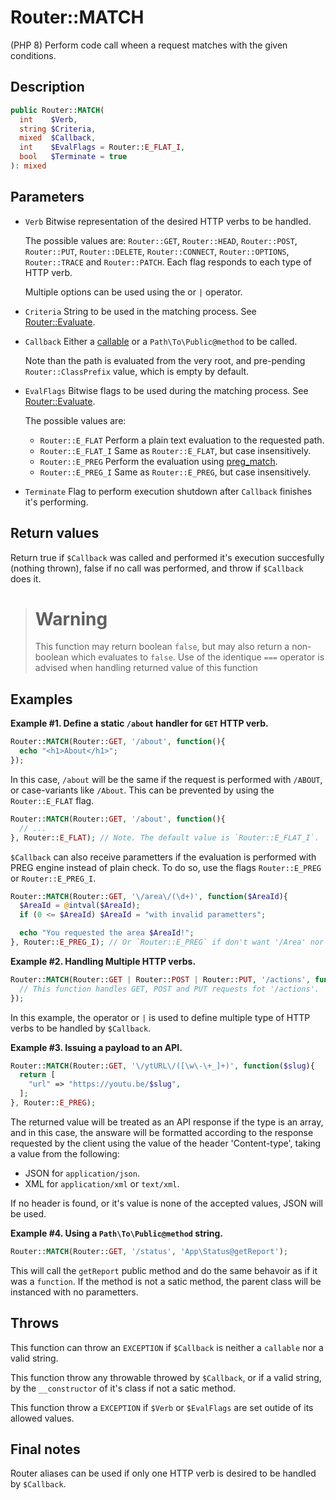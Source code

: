 # Router::MATCH

(PHP 8)
Perform code call wheen a request matches with the given conditions.

## Description

```php
public Router::MATCH(
  int    $Verb,
  string $Criteria,
  mixed  $Callback,
  int    $EvalFlags = Router::E_FLAT_I,
  bool   $Terminate = true
): mixed
```

## Parameters

- `Verb`
  Bitwise representation of the desired HTTP verbs to be handled.

  The possible values are: `Router::GET`, `Router::HEAD`, `Router::POST`,
  `Router::PUT`, `Router::DELETE`, `Router::CONNECT`, `Router::OPTIONS`,
  `Router::TRACE` and `Router::PATCH`. Each flag responds to each type of HTTP
  verb.

  Multiple options can be used using the or `|` operator.
- `Criteria`
  String to be used in the matching process.
  See [Router::Evaluate][].
- `Callback`
  Either a [callable][] or a `Path\To\Public@method` to be called.

  Note than the path is evaluated from the very root, and pre-pending
  `Router::ClassPrefix` value, which is empty by default.
- `EvalFlags`
  Bitwise flags to be used during the matching process.
  See [Router::Evaluate][].

  The possible values are:
  - `Router::E_FLAT`
    Perform a plain text evaluation to the requested path.
  - `Router::E_FLAT_I`
    Same as `Router::E_FLAT`, but case insensitively.
  - `Router::E_PREG`
    Perform the evaluation using [preg_match][].
  - `Router::E_PREG_I`
    Same as `Router::E_PREG`, but case insensitively.

- `Terminate`
  Flag to perform execution shutdown after `Callback` finishes it's performing.

## Return values

Return true if `$Callback` was called and performed it's execution succesfully
(nothing thrown), false if no call was performed, and throw if `$Callback` does
it.

> # **Warning**
> This function may return boolean `false`, but may also return a non-boolean
> which evaluates to `false`. Use of the identique `===` operator is advised
> when handling returned value of this function

## Examples

**Example #1. Define a static `/about` handler for `GET` HTTP verb.**

```php
Router::MATCH(Router::GET, '/about', function(){
  echo "<h1>About</h1>";
});
```

In this case, `/about` will be the same if the request is performed with
`/ABOUT`, or case-variants like `/About`. This can be prevented by using the
`Router::E_FLAT` flag.

```php
Router::MATCH(Router::GET, '/about', function(){
  // ...
}, Router::E_FLAT); // Note. The default value is `Router::E_FLAT_I`.
```

`$Callback` can also receive parametters if the evaluation is performed with
PREG engine instead of plain check. To do so, use the flags `Router::E_PREG` or
`Router::E_PREG_I`.

```php
Router::MATCH(Router::GET, '\/area\/(\d+)', function($AreaId){
  $AreaId = @intval($AreaId);
  if (0 <= $AreaId) $AreaId = "with invalid parametters";

  echo "You requested the area $AreaId!";
}, Router::E_PREG_I); // Or `Router::E_PREG` if don't want '/Area' nor '/AREA'.
```

**Example #2. Handling Multiple HTTP verbs.**

```php
Router::MATCH(Router::GET | Router::POST | Router::PUT, '/actions', function(){
  // This function handles GET, POST and PUT requests fot '/actions'.
});
```

In this example, the operator or `|` is used to define multiple type of HTTP
verbs to be handled by `$Callback`.

**Example #3. Issuing a payload to an API.**

```php
Router::MATCH(Router::GET, '\/ytURL\/([\w\-\+_]+)', function($slug){
  return [
    "url" => "https://youtu.be/$slug",
  ];
}, Router::E_PREG);
```

The returned value will be treated as an API response if the type is an array,
and in this case, the answare will be formatted according to the response
requested by the client using the value of the header 'Content-type', taking a
value from the following:
- JSON for `application/json`.
- XML for `application/xml` or `text/xml`.

If no header is found, or it's value is none of the accepted values, JSON will
be used.

**Example #4. Using a `Path\To\Public@method` string.**

```php
Router::MATCH(Router::GET, '/status', 'App\Status@getReport');
```

This will call the `getReport` public method and do the same behavoir as if it
was a `function`. If the method is not a satic method, the parent class will be
instanced with no parametters.

## Throws

This function can throw an `EXCEPTION` if `$Callback` is neither a `callable`
nor a valid string.

This function throw any throwable throwed by `$Callback`, or if a valid string,
by the `__constructor` of it's class if not a satic method.

This function throw a `EXCEPTION` if `$Verb` or `$EvalFlags` are set outide of
its allowed values.

## Final notes

Router aliases can be used if only one HTTP verb is desired to be handled by
`$Callback`.

[Router::Evaluate]:function.evaluate.md
[preg_match]:https://www.php.net/manual-lookup.php?pattern=function.preg_match
[callable]:https://www.php.net/manual-lookup.php?pattern=language.types.callable

